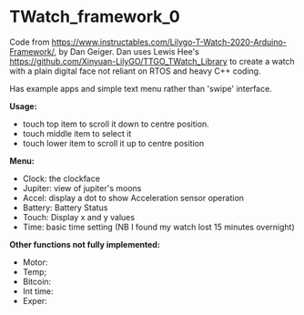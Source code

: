 # TWatch_framework_0

Code from https://www.instructables.com/Lilygo-T-Watch-2020-Arduino-Framework/, by Dan Geiger. Dan uses Lewis Hee's https://github.com/Xinyuan-LilyGO/TTGO_TWatch_Library to create a watch with a plain digital face not reliant on RTOS and heavy C++ coding.

Has example apps and simple text menu rather than 'swipe' interface.

**Usage:**
- 	touch top item to scroll it down to centre position. 
- 	touch middle item to select it
- 	touch lower item to scroll it up to centre position

**Menu:**
- 	Clock:  the clockface
- 	Jupiter:  view of jupiter's moons
- 	Accel:  display a dot to show Acceleration sensor operation
- 	Battery:  Battery Status
- 	Touch:  Display x and y values
- 	Time: basic time setting (NB I found my watch lost 15 minutes overnight)

**Other functions not fully implemented:**
- 	Motor:
- 	Temp;
- 	Bitcoin:
- 	Int time:
- 	Exper:






